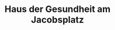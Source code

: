 ---
title: "Haus der Gesundheit am Jacobsplatz"
url: /wurzen/haus-der-gesundheit-am-jacobsplatz/
shop: Sanitätshaus
---